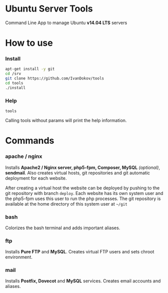 Ubuntu Server Tools
============

Command Line App to manage Ubuntu **v14.04 LTS** servers

# How to use

### Install

```bash
apt-get install -y git
cd /srv
git clone https://github.com/IvanDokov/tools
cd tools
./install
```
### Help

```
tools
```

Calling tools without params will print the help information.

# Commands

### apache / nginx

Installs **Apache2 / Nginx server, php5-fpm, Composer, MySQL** *(optional)*, **sendmail**.
Also creates virtual hosts, git repositories and git automatic deployment for each website.

After creating a virtual host the website can be deployed by pushing to the git repository with branch `deploy`.
Each website has its own system user and the php5-fpm uses this user to run the php processes.
The git repository is available at the home directory of this system user at `~/git`

### bash

Colorizes the bash terminal and adds important aliases.

### ftp

Installs **Pure FTP** and **MySQL**.
Creates virtual FTP users and sets chroot environment.

### mail

Installs **Postfix, Dovecot** and **MySQL** services.
Creates email accounts and aliases.